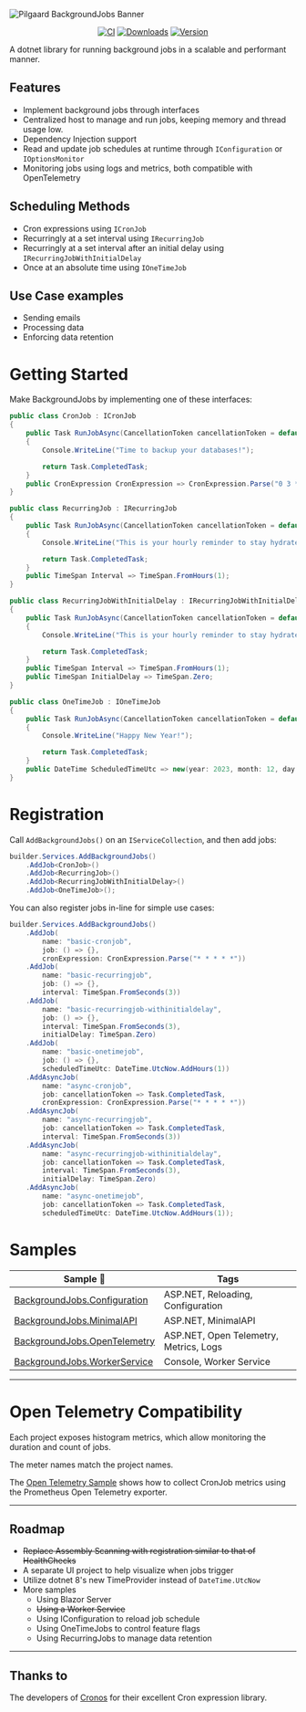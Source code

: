 ![Pilgaard BackgroundJobs Banner](https://user-images.githubusercontent.com/21295394/212175105-80087d36-42e3-436e-afbe-28c56173be60.png)
<div style="text-align: center">

[![CI](https://github.com/NielsPilgaard/Pilgaard.BackgroundJobs/actions/workflows/backgroundjobs_ci.yml/badge.svg)](https://github.com/NielsPilgaard/Pilgaard.BackgroundJobs/actions/workflows/backgroundjobs_ci.yml)
[![Downloads](https://img.shields.io/nuget/dt/pilgaard.backgroundjobs.svg)](https://www.nuget.org/packages/Pilgaard.BackgroundJobs)
[![Version](https://img.shields.io/nuget/vpre/pilgaard.backgroundjobs.svg)](https://www.nuget.org/packages/Pilgaard.BackgroundJobs)

</div>
A dotnet library for running background jobs in a scalable and performant manner.

## Features
- Implement background jobs through interfaces
- Centralized host to manage and run jobs, keeping memory and thread usage low.
- Dependency Injection support
- Read and update job schedules at runtime through `IConfiguration` or `IOptionsMonitor`
- Monitoring jobs using logs and metrics, both compatible with OpenTelemetry

## Scheduling Methods
- Cron expressions using `ICronJob`
- Recurringly at a set interval using `IRecurringJob`
- Recurringly at a set interval after an initial delay using `IRecurringJobWithInitialDelay`
- Once at an absolute time using `IOneTimeJob`

## Use Case examples
- Sending emails 
- Processing data
- Enforcing data retention


# Getting Started
Make BackgroundJobs by implementing one of these interfaces:

```csharp
public class CronJob : ICronJob
{
    public Task RunJobAsync(CancellationToken cancellationToken = default)
    {
        Console.WriteLine("Time to backup your databases!");

        return Task.CompletedTask;
    }
    public CronExpression CronExpression => CronExpression.Parse("0 3 * * *");
}
```
```csharp
public class RecurringJob : IRecurringJob
{
    public Task RunJobAsync(CancellationToken cancellationToken = default)
    {
        Console.WriteLine("This is your hourly reminder to stay hydrated.");

        return Task.CompletedTask;
    }
    public TimeSpan Interval => TimeSpan.FromHours(1);
}
```
```csharp
public class RecurringJobWithInitialDelay : IRecurringJobWithInitialDelay
{
    public Task RunJobAsync(CancellationToken cancellationToken = default)
    {
        Console.WriteLine("This is your hourly reminder to stay hydrated.");

        return Task.CompletedTask;
    }
    public TimeSpan Interval => TimeSpan.FromHours(1);
    public TimeSpan InitialDelay => TimeSpan.Zero;
}
```
```csharp
public class OneTimeJob : IOneTimeJob
{
    public Task RunJobAsync(CancellationToken cancellationToken = default)
    {
        Console.WriteLine("Happy New Year!");

        return Task.CompletedTask;
    }
    public DateTime ScheduledTimeUtc => new(year: 2023, month: 12, day: 31, hour: 23, minute: 59, second: 59);
}
```


# Registration

Call `AddBackgroundJobs()` on an `IServiceCollection`, and then add jobs:

```csharp
builder.Services.AddBackgroundJobs()
    .AddJob<CronJob>()
    .AddJob<RecurringJob>()
    .AddJob<RecurringJobWithInitialDelay>()
    .AddJob<OneTimeJob>();
```

You can also register jobs in-line for simple use cases:

```csharp
builder.Services.AddBackgroundJobs()
    .AddJob(
        name: "basic-cronjob",
        job: () => {},
        cronExpression: CronExpression.Parse("* * * * *"))
    .AddJob(
        name: "basic-recurringjob",
        job: () => {},
        interval: TimeSpan.FromSeconds(3))
    .AddJob(
        name: "basic-recurringjob-withinitialdelay",
        job: () => {},
        interval: TimeSpan.FromSeconds(3),
        initialDelay: TimeSpan.Zero)
    .AddJob(
        name: "basic-onetimejob",
        job: () => {},
        scheduledTimeUtc: DateTime.UtcNow.AddHours(1))
    .AddAsyncJob(
        name: "async-cronjob",
        job: cancellationToken => Task.CompletedTask,
        cronExpression: CronExpression.Parse("* * * * *"))
    .AddAsyncJob(
        name: "async-recurringjob",
        job: cancellationToken => Task.CompletedTask,
        interval: TimeSpan.FromSeconds(3))
    .AddAsyncJob(
        name: "async-recurringjob-withinitialdelay",
        job: cancellationToken => Task.CompletedTask,
        interval: TimeSpan.FromSeconds(3),
        initialDelay: TimeSpan.Zero)
    .AddAsyncJob(
        name: "async-onetimejob",
        job: cancellationToken => Task.CompletedTask,
        scheduledTimeUtc: DateTime.UtcNow.AddHours(1));
```


# Samples

| Sample 🔗 | Tags |
| -- | -- |
| [BackgroundJobs.Configuration](https://github.com/NielsPilgaard/Pilgaard.BackgroundJobs/tree/master/samples/BackgroundJobs.Configuration) | ASP.NET, Reloading, Configuration
| [BackgroundJobs.MinimalAPI](https://github.com/NielsPilgaard/Pilgaard.BackgroundJobs/tree/master/samples/BackgroundJobs.MinimalAPI) | ASP.NET, MinimalAPI
| [BackgroundJobs.OpenTelemetry](https://github.com/NielsPilgaard/Pilgaard.BackgroundJobs/tree/master/samples/BackgroundJobs.OpenTelemetry) | ASP.NET, Open Telemetry, Metrics, Logs
| [BackgroundJobs.WorkerService](https://github.com/NielsPilgaard/Pilgaard.BackgroundJobs/tree/master/samples/BackgroundJobs.WorkerService) | Console, Worker Service

---

# Open Telemetry Compatibility

Each project exposes histogram metrics, which allow monitoring the duration and count of jobs.

The meter names match the project names.

The [Open Telemetry Sample](https://github.com/NielsPilgaard/Pilgaard.BackgroundJobs/tree/master/samples/BackgroundJobs.OpenTelemetry) shows how to collect CronJob metrics using the Prometheus Open Telemetry exporter.

---

## Roadmap

- ~~Replace Assembly Scanning with registration similar to that of HealthChecks~~
- A separate UI project to help visualize when jobs trigger
- Utilize dotnet 8's new TimeProvider instead of `DateTime.UtcNow`
- More samples
  - Using Blazor Server
  - ~~Using a Worker Service~~
  - Using IConfiguration to reload job schedule
  - Using OneTimeJobs to control feature flags
  - Using RecurringJobs to manage data retention

---

## Thanks to

The developers of [Cronos](https://github.com/HangfireIO/Cronos) for their excellent Cron expression library.
